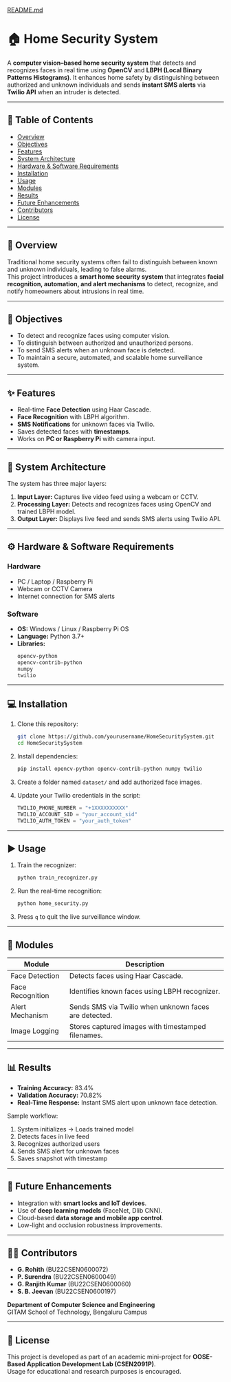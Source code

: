 [README.md](https://github.com/user-attachments/files/22744774/README.md)
# 🏠 Home Security System

A **computer vision–based home security system** that detects and recognizes faces in real time using **OpenCV** and **LBPH (Local Binary Patterns Histograms)**. It enhances home safety by distinguishing between authorized and unknown individuals and sends **instant SMS alerts** via **Twilio API** when an intruder is detected.

---

## 📘 Table of Contents
- [Overview](#overview)
- [Objectives](#objectives)
- [Features](#features)
- [System Architecture](#system-architecture)
- [Hardware & Software Requirements](#hardware--software-requirements)
- [Installation](#installation)
- [Usage](#usage)
- [Modules](#modules)
- [Results](#results)
- [Future Enhancements](#future-enhancements)
- [Contributors](#contributors)
- [License](#license)

---

## 🧠 Overview
Traditional home security systems often fail to distinguish between known and unknown individuals, leading to false alarms.  
This project introduces a **smart home security system** that integrates **facial recognition, automation, and alert mechanisms** to detect, recognize, and notify homeowners about intrusions in real time.

---

## 🎯 Objectives
- To detect and recognize faces using computer vision.
- To distinguish between authorized and unauthorized persons.
- To send SMS alerts when an unknown face is detected.
- To maintain a secure, automated, and scalable home surveillance system.

---

## ✨ Features
- Real-time **Face Detection** using Haar Cascade.
- **Face Recognition** with LBPH algorithm.
- **SMS Notifications** for unknown faces via Twilio.
- Saves detected faces with **timestamps**.
- Works on **PC or Raspberry Pi** with camera input.

---

## 🧩 System Architecture
The system has three major layers:
1. **Input Layer:** Captures live video feed using a webcam or CCTV.
2. **Processing Layer:** Detects and recognizes faces using OpenCV and trained LBPH model.
3. **Output Layer:** Displays live feed and sends SMS alerts using Twilio API.

---

## ⚙️ Hardware & Software Requirements

### Hardware
- PC / Laptop / Raspberry Pi  
- Webcam or CCTV Camera  
- Internet connection for SMS alerts  

### Software
- **OS:** Windows / Linux / Raspberry Pi OS  
- **Language:** Python 3.7+  
- **Libraries:**
  ```bash
  opencv-python
  opencv-contrib-python
  numpy
  twilio
  ```

---

## 💻 Installation

1. Clone this repository:
   ```bash
   git clone https://github.com/yourusername/HomeSecuritySystem.git
   cd HomeSecuritySystem
   ```

2. Install dependencies:
   ```bash
   pip install opencv-python opencv-contrib-python numpy twilio
   ```

3. Create a folder named `dataset/` and add authorized face images.

4. Update your Twilio credentials in the script:
   ```python
   TWILIO_PHONE_NUMBER = "+1XXXXXXXXXX"
   TWILIO_ACCOUNT_SID = "your_account_sid"
   TWILIO_AUTH_TOKEN = "your_auth_token"
   ```

---

## ▶️ Usage

1. Train the recognizer:
   ```bash
   python train_recognizer.py
   ```

2. Run the real-time recognition:
   ```bash
   python home_security.py
   ```

3. Press `q` to quit the live surveillance window.

---

## 🧱 Modules

| Module | Description |
|---------|--------------|
| Face Detection | Detects faces using Haar Cascade. |
| Face Recognition | Identifies known faces using LBPH recognizer. |
| Alert Mechanism | Sends SMS via Twilio when unknown faces are detected. |
| Image Logging | Stores captured images with timestamped filenames. |

---

## 📊 Results

- **Training Accuracy:** 83.4%  
- **Validation Accuracy:** 70.82%  
- **Real-Time Response:** Instant SMS alert upon unknown face detection.  

Sample workflow:
1. System initializes → Loads trained model  
2. Detects faces in live feed  
3. Recognizes authorized users  
4. Sends SMS alert for unknown faces  
5. Saves snapshot with timestamp  

---

## 🚀 Future Enhancements
- Integration with **smart locks and IoT devices**.  
- Use of **deep learning models** (FaceNet, Dlib CNN).  
- Cloud-based **data storage and mobile app control**.  
- Low-light and occlusion robustness improvements.  

---

## 👨‍💻 Contributors
- **G. Rohith** (BU22CSEN0600072)  
- **P. Surendra** (BU22CSEN0600049)  
- **G. Ranjith Kumar** (BU22CSEN0600060)  
- **S. B. Jeevan** (BU22CSEN0600197)  

**Department of Computer Science and Engineering**  
GITAM School of Technology, Bengaluru Campus  

---

## 📜 License
This project is developed as part of an academic mini-project for **OOSE-Based Application Development Lab (CSEN2091P)**.  
Usage for educational and research purposes is encouraged.
